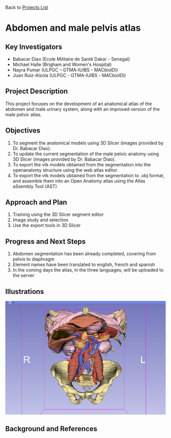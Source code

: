 Back to [Projects List](../../README.md#ProjectsList)

# Abdomen and male pelvis atlas


## Key Investigators

- Babacar Diao (Ecole Militaire de Santé Dakar - Senegal)
- Michael Halle (Brigham and Women's Hospital) 
- Nayra Pumar (ULPGC – GTMA-IUIBS - MACbioIDi)
- Juan Ruiz-Alzola (ULPGC - GTMA-IUIBS - MACbioIDi)


## Project Description

This project focuses on the development of an anatomical atlas of the abdomen and male urinary system, along with an improved version of the male pelvic atlas.


## Objectives

1.	To segment the anatomical models using 3D Slicer (images provided by Dr. Babacar Diao).
1.	To update the current segmentation of the male pelvic anatomy using 3D Slicer (images provided by Dr. Babacar Diao).
1.	To export the vtk models obtained from the segmentation into the openanatomy structure using the web atlas editor.
1.	To export the vtk models obtained from the segmentation to .obj format, and assemble them into an Open Anatomy atlas using the Atlas aSsembly Tool (AST)


## Approach and Plan

1.	Training using the 3D Slicer segment editor
1.	Image study and selection
1.	Use the export tools in 3D Slicer


## Progress and Next Steps

1. Abdomen segmentation has been already completed, covering from pelvis to diaphragm
2. Element names have been translated to english, french and spanish
3. In the coming days the atlas, in the three languages, will be uploaded to the server

## Illustrations
<img src="abdomen.png" width="652" height="356"> 

## Background and References
